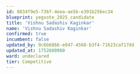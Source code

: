 ```yaml
---
id: 8834f9e5-736f-4eea-ae5b-e391b256ec34
blueprint: yegvote_2025_candidate
title: 'Vishnu Sadashiv Kaginkar'
name: 'Vishnu Sadashiv Kaginkar'
confirmed: true
incumbent: false
updated_by: 9c6b6866-e047-4568-b3f4-71623caf17dd
updated_at: 1752600960
ward: undeclared
tier: Competitive
---
```

